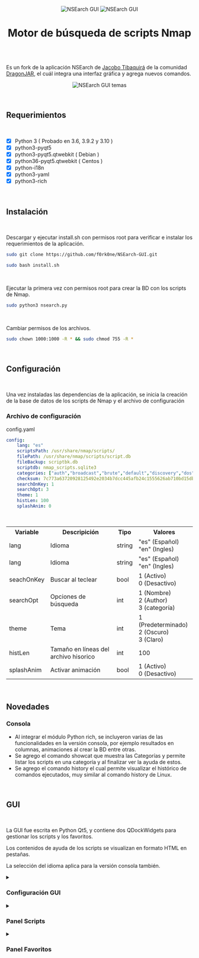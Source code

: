 <p align="center">
    <img title="NSEarch GUI" src="https://user-images.githubusercontent.com/77067446/191133255-f501f351-5f7d-4da5-bf48-7f393456c6ad.gif#gh-light-mode-only"/>     <img title="NSEarch GUI" src="https://user-images.githubusercontent.com/77067446/191135554-410efda7-5348-4d55-a53c-e28cd0d13d7f.gif#gh-dark-mode-only"/>
</p>
<h1 align="center">Motor de búsqueda de scripts Nmap</h1>
<br/>
<br>
<p>Es un fork de la aplicación NSEarch de <a href="https://github.com/jtibaquira/nsearch">Jacobo Tibaquirá</a> de la comunidad <a href="https://www.dragonjar.org">DragonJAR</a>, el cuál integra una interfaz gráfica y agrega nuevos comandos.
</p>
<p align="center">
    <img title="NSEarch GUI temas" src="https://user-images.githubusercontent.com/77067446/191131576-cecee5ca-747a-4bc8-a101-947146268bb7.png"/>
</p>
<br/>
<h2>Requerimientos</h2>
<br/>

- [x] Python 3 ( Probado en 3.6, 3.9.2 y 3.10 )
- [x] python3-pyqt5
- [x] python3-pyqt5.qtwebkit ( Debian )
- [x] python36-pyqt5.qtwebkit ( Centos )
- [x] python-i18n
- [x] python3-yaml
- [x] python3-rich

<br/>
<h2>Instalación</h2>
<br/>
<p>Descargar y ejecutar install.sh con permisos root para verificar e instalar los requerimientos de la aplicación.</p>   

```bash
sudo git clone https://github.com/f0rk0ne/NSEarch-GUI.git 
```

```bash
sudo bash install.sh
```

<br>
<p>Ejecutar la primera vez con permisos root para crear la BD con los scripts de Nmap.</p>

```bash
sudo python3 nsearch.py
```

<br>
<p>Cambiar permisos de los archivos.</p>

```bash
sudo chown 1000:1000 -R * && sudo chmod 755 -R *
```

<br>
<h2>Configuración</h2>
<br/>
    <p>Una vez instaladas las dependencias de la aplicación, se inicia la creación de la base de datos de los scripts de Nmap y el archivo de configuración</p>
    <h3>Archivo de configuración</h3>
    <p>config.yaml</p>
    
```yaml
config:    
    lang: "es"
    scriptsPath: /usr/share/nmap/scripts/
    filePath: /usr/share/nmap/scripts/script.db
    fileBackup: scriptbk.db
    scriptdb: nmap_scripts.sqlite3
    categories: ["auth","broadcast","brute","default","discovery","dos","exploit","external","fuzzer","intrusive","malware","safe","version","vuln"]
    checksum: 7c773a63720928125492e2034b7dcc445afb24c1555626ab710bd15db7bf82a3
    searchOnKey: 1
    searchOpt: 3
    theme: 1
    histLen: 100
    splashAnim: 0
```

<br>
<table width="100%">
    <tr>        
        <th>Variable</th>
        <th>Descripición</th>
        <th>Tipo</th>
        <th>Valores</th>        
    </tr>
    <tr>
        <td>lang</td>
        <td>Idioma</td>
        <td>string</td>
        <td>"es" (Español) <br> "en" (Ingles)</td>
    </tr>
    <tr>
        <td>lang</td>
        <td>Idioma</td>
        <td>string</td>
        <td>"es" (Español) <br> "en" (Ingles)</td>
    </tr>
    <tr>
        <td>seachOnKey</td>
        <td>Buscar al teclear</td>
        <td>bool</td>
        <td>1 (Activo)<br> 0 (Desactivo)</td>
    </tr>
    <tr>
        <td>searchOpt</td>
        <td>Opciones de búsqueda</td>
        <td>int</td>
        <td>1 (Nombre)<br> 2 (Author)<br> 3 (categoría)</td>
    </tr>
    <tr>
        <td>theme</td>
        <td>Tema</td>
        <td>int</td>
        <td>1 (Predeterminado)<br> 2 (Oscuro)<br> 3 (Claro)</td>
    </tr>
    <tr>
        <td>histLen</td>
        <td>Tamaño en líneas del archivo hisorico</td>
        <td>int</td>
        <td>100</td>
    </tr>
    <tr>
        <td>splashAnim</td>
        <td>Activar animación</td>
        <td>bool</td>
        <td>1 (Activo)<br> 0 (Desactivo)</td>
    </tr>    
</table>
<br>
<h2>Novedades</h2>
<h3>Consola</h3>

- Al integrar el módulo Python rich, se incluyeron varias de las funcionalidades en la versión consola, por ejemplo resultados en columnas, animaciones al crear la BD entre otras.
- Se agrego el comando showcat que muestra las Categorías y permite listar los scripts en una categoría y al finalizar ver la ayuda de estos.
- Se agrego el comando history el cual permite visualizar el histórico de comandos ejecutados, muy similar al comando history de Linux.

<br>
<h2>GUI</h2>
<br>
<p>La GUI fue escrita en Python Qt5, y contiene dos QDockWidgets para gestionar los scripts y los favoritos.</p>
<p>Los contenidos de ayuda de los scripts se visualizan en formato HTML en pestañas.</p>
<p>La selección del idioma aplica para la versión consola también.</p>

<details>
    <summary><h3>Configuración GUI</h3></summary>
    <br>
    <p>Permite establecer las opciones de la interfaz.</p>
    <br>
    <p align="center">
        <img width="400" title="NSEarch GUI - Configuración" src="https://user-images.githubusercontent.com/77067446/191139252-62ca128e-ab78-4497-b3d0-868eacf197f8.png#gh-light-mode-only"/>
        <img width="400" title="NSEarch GUI - Configuración" src="https://user-images.githubusercontent.com/77067446/191139255-0868c0ac-f8a2-4839-bfe3-84e82aaada8b.png#gh-dark-mode-only"/>
    </p>    
</details>

<details>
    <summary><h3>Panel Scripts</h3></summary>
    <br>
    <p>Permite gestionar los scripts NSE.</p>
    <br>
    <p align="center">
        <img width="500" title="NSEarch panel scripts" src="https://user-images.githubusercontent.com/77067446/191142595-77ad4afe-960d-4ea9-b5de-c6927bc500f7.png#gh-light-mode-only"/>
        <img width="500" title="NSEarch panel scripts" src="https://user-images.githubusercontent.com/77067446/191142598-73e286d9-d56f-4842-9a68-f9c817f85a09.png#gh-dark-mode-only"/>
    </p>
    <h4>Agregar script a favoritos</h4>
    <br>
    <p>Permite agregar un script a favoritos con un ranking.</p>
    <p align="center">         
        <img width="700" title="NSEarch Agregar script a favoritos" src="https://user-images.githubusercontent.com/77067446/191146139-a331c7a9-d4ac-40bd-95a4-dd3304d041e6.png#gh-light-mode-only"/>
        <img width="700" title="NSEarch Agregar script a favoritos" src="https://user-images.githubusercontent.com/77067446/191145255-ce32737a-9a71-49b1-86de-d076ccf9c3b4.png#gh-dark-mode-only"/>
    </p>
</details>

<details>
    <summary><h3>Panel Favoritos</h3></summary>
    <br>
    <p>Permite actualizar y eliminar los scripts favoritos.</p>
    <p align="center">    
       <img title="NSEarch panel favoritos" src="https://user-images.githubusercontent.com/77067446/191157139-401aa8fb-cf99-43e9-aab9-8e748f1a48e3.png#gh-light-mode-only"/>
        <img title="NSEarch panel favoritos" src="https://user-images.githubusercontent.com/77067446/191157141-52df45d0-be96-4d36-a82d-cb57798e6301.png#gh-dark-mode-only"/>
    </p>    
</details>
